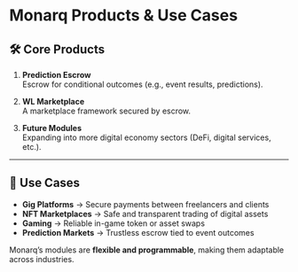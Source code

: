 # Monarq Products & Use Cases

## 🛠️ Core Products
1. **Prediction Escrow**  
   Escrow for conditional outcomes (e.g., event results, predictions).  

2. **WL Marketplace**  
   A marketplace framework secured by escrow.  

3. **Future Modules**  
   Expanding into more digital economy sectors (DeFi, digital services, etc.).

---

## 🎯 Use Cases
- **Gig Platforms** → Secure payments between freelancers and clients  
- **NFT Marketplaces** → Safe and transparent trading of digital assets  
- **Gaming** → Reliable in-game token or asset swaps  
- **Prediction Markets** → Trustless escrow tied to event outcomes  

Monarq’s modules are **flexible and programmable**, making them adaptable across industries.
